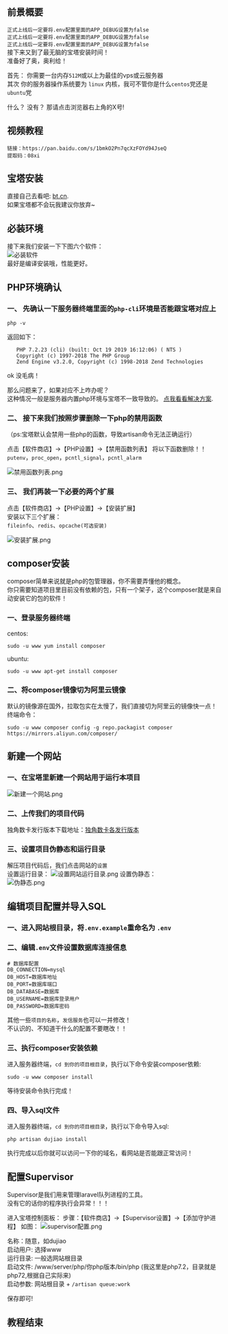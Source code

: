 ## 前景概要
`正式上线后一定要将.env配置里面的APP_DEBUG设置为false`   
`正式上线后一定要将.env配置里面的APP_DEBUG设置为false`   
`正式上线后一定要将.env配置里面的APP_DEBUG设置为false`   
接下来又到了最无脑的宝塔安装时间！   
准备好了奥，奥利给！  

首先： 
你需要一台内存`512M`或以上为最佳的vps或云服务器  
其次 你的服务器操作系统要为 `linux` 内核，我可不管你是什么`centos`党还是`ubuntu`党  

什么？ 没有？ 那请点击浏览器右上角的X号!

## 视频教程
```
链接：https://pan.baidu.com/s/1bmkO2Pn7qcXzFOYd94JseQ 
提取码：08xi
```

## 宝塔安装

直接自己去看吧: [bt.cn](https://bt.cn).    
如果宝塔都不会玩我建议你放弃~

## 必装环境

接下来我们安装一下下图六个软件：    
![必装软件](https://i.loli.net/2020/04/07/hfMmUcFVWqB5JQo.png)  
最好是编译安装哦，性能更好。

## PHP环境确认
### 一、 先确认一下服务器终端里面的`php-cli`环境是否能跟宝塔对应上
```
php -v
```
返回如下：
```
   PHP 7.2.23 (cli) (built: Oct 19 2019 16:12:06) ( NTS )
   Copyright (c) 1997-2018 The PHP Group
   Zend Engine v3.2.0, Copyright (c) 1998-2018 Zend Technologies
```
ok 没毛病！

那么问题来了，如果对应不上咋办呢？   
这种情况一般是服务器内置php环境与宝塔不一致导致的。 
[点我看看解决方案](problems.md#PHP终端环境对应不上).   

### 二、 接下来我们按照步骤删除一下php的禁用函数    
（ps:宝塔默认会禁用一些php的函数，导致artisan命令无法正确运行）

点击【软件商店】->【PHP设置】->【禁用函数列表】 
将以下函数删除！！   
`putenv`，`proc_open`，`pcntl_signal`，`pcntl_alarm`   

![禁用函数列表.png](https://i.loli.net/2020/04/07/eusZzGJxprmTHAW.png)    

### 三、 我们再装一下必要的两个扩展    

点击【软件商店】->【PHP设置】->【安装扩展】   
安装以下三个扩展：   
`fileinfo`、`redis`、`opcache(可选安装)`  

![安装扩展.png](https://i.loli.net/2020/04/07/bytNw5zoXVeh4nA.png)   


## composer安装
composer简单来说就是php的包管理器，你不需要弄懂他的概念。  
你只需要知道项目里目前没有依赖的包，只有一个架子，这个composer就是来自动安装它的包的软件！   

### 一、登录服务器终端

centos: 
``` 
sudo -u www yum install composer
``` 
ubuntu: 
```
sudo -u www apt-get install composer
```

### 二、将composer镜像切为阿里云镜像
默认的镜像源在国外，拉取包实在太慢了，我们直接切为阿里云的镜像快一点！ 
终端命令：
```
sudo -u www composer config -g repo.packagist composer https://mirrors.aliyun.com/composer/
```

## 新建一个网站

### 一、在宝塔里新建一个网站用于运行本项目
![新建一个网站.png](https://i.loli.net/2020/04/07/IUmzMecBGwyDEj3.png)    

### 二、上传我们的项目代码
独角数卡发行版本下载地址：[独角数卡各发行版本](https://github.com/assimon/dujiaoka/releases)    

### 三、设置项目伪静态和运行目录
解压项目代码后，我们点击网站的`设置`     
设置运行目录： 
![设置网站运行目录.png](https://i.loli.net/2020/04/07/WpmtZUl2OubkSc5.png)
设置伪静态：  
![伪静态.png](https://i.loli.net/2020/04/07/UfKW75FbYMht9S6.png)

## 编辑项目配置并导入SQL

### 一、进入网站根目录，将`.env.example`重命名为 `.env`

### 二、编辑`.env`文件设置数据库连接信息   
```
# 数据库配置
DB_CONNECTION=mysql
DB_HOST=数据库地址
DB_PORT=数据库端口
DB_DATABASE=数据库
DB_USERNAME=数据库登录用户
DB_PASSWORD=数据库密码
```
其他一些`项目的名称`，`发信服务`也可以一并修改！  
不认识的、不知道干什么的配置不要瞎改！！    

### 三、执行composer安装依赖
进入服务器终端，`cd 到你的项目根目录`，执行以下命令安装composer依赖:   
```
sudo -u www composer install
```
等待安装命令执行完成！ 

### 四、导入sql文件

进入服务器终端，`cd 到你的项目根目录`，执行以下命令导入sql:
```
php artisan dujiao install
```

执行完成以后你就可以访问一下你的域名，看网站是否能跟正常访问！

## 配置Supervisor
Supervisor是我们用来管理laravel队列进程的工具。      
没有它的话你的程序执行会异常！！！   

进入宝塔控制面板：
步骤：【软件商店】->【Supervisor设置】->【添加守护进程】 
如图： 
![supervisor配置.png](https://i.loli.net/2020/04/07/sf3JctX1b7BNWUT.png)  

名称：随意，如dujiao   
启动用户: 选择www  
运行目录: 一般选网站根目录   
启动文件: /www/server/php/你php版本/bin/php (我这里是php7.2，目录就是php72,根据自己实际来)    
启动参数: 网站根目录 + `/artisan queue:work` 

保存即可!   

## 教程结束
